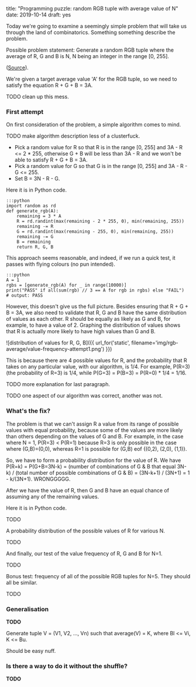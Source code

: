 title: "Programming puzzle: random RGB tuple with average value of N"
date: 2019-10-14
draft: yes

Today we're going to examine a seemingly simple problem that will take us through the land of combinatorics. Something something describe the problem.

Possible problem statement: Generate a random RGB tuple where the average of R, G and B is N, N being an integer in the range [0, 255].

([Source](https://www.reddit.com/r/computerscience/comments/a1ea1s/create_program_to_generate_random_rgb_values_that/)).

We're given a target average value 'A' for the RGB tuple, so we need to satisfy the equation R + G + B = 3A.

TODO clean up this mess.

### First attempt
On first consideration of the problem, a simple algorithm comes to mind.

TODO make algorithm description less of a clusterfuck.

* Pick a random value for R so that R is in the range [0, 255] and 3A - R <= 2 * 255, otherwise G + B will be less than 3A - R and we won't be able to satisfy R + G + B = 3A.
* Pick a random value for G so that G is in the range [0, 255] and 3A - R - G <= 255.
* Set B = 3N - R - G.

Here it is in Python code.

    :::python
    import random as rd
    def generate_rgb(A):
        remaining = 3 * A
        R = rd.randint(max(remaining - 2 * 255, 0), min(remaining, 255))
        remaining -= R
        G = rd.randint(max(remaining - 255, 0), min(remaining, 255))
        remaining -= G
        B = remaining
        return R, G, B

This approach seems reasonable, and indeed, if we run a quick test, it passes with flying colours (no pun intended).

    :::python
    A = 1
    rgbs = [generate_rgb(A) for _ in range(10000)]
    print("PASS" if all(sum(rgb) // 3 == A for rgb in rgbs) else "FAIL")
    # output: PASS

However, this doesn't give us the full picture. Besides ensuring that R + G + B = 3A, we also need to validate that R, G and B have the same distribution of values as each other. R should be equally as likely as G and B, for example, to have a value of 2. Graphing the distribution of values shows that R is actually more likely to have high values than G and B.

![distribution of values for R, G, B]({{ url_for('static', filename='img/rgb-average/value-frequency-attempt1.png') }})

This is because there are 4 possible values for R, and the probability that R takes on any particular value, with our algorithm, is 1/4. For example, P(R=3) (the probability of R=3) is 1/4, while P(G=3) = P(B=3) = P(R=0) \* 1/4 = 1/16.

TODO more explanation for last paragraph.

TODO one aspect of our algorithm was correct, another was not.

### What's the fix?
The problem is that we can't assign R a value from its range of possible values with equal probability, because some of the values are more likely than others depending on the values of G and B. For example, in the case where N = 1, P(R=3) < P(R=1) because R=3 is only possible in the case where (G,B)=(0,0), whereas R=1 is possible for (G,B) eof {(0,2), (2,0), (1,1)}.

So, we have to form a probability distribution for the value of R. We have P(R=k) = P(G+B=3N-k) = (number of combinations of G & B that equal 3N-k) / (total number of possible combinations of G & B) = (3N-k+1) / (3N+1) = 1 - k/(3N+1). WRONGGGGG.

After we have the value of R, then G and B have an equal chance of assuming any of the remaining values.

Here it is in Python code.

TODO

A probability distribution of the possible values of R for various N.

TODO

And finally, our test of the value frequency of R, G and B for N=1.

TODO

Bonus test: frequency of all of the possible RGB tuples for N=5. They should all be similar.

TODO

### Generalisation
**TODO**

Generate tuple V = (V1, V2, ..., Vn) such that average(V) = K, where Bl <= Vi, K <= Bu.

Should be easy nuff.

### Is there a way to do it without the shuffle?
**TODO**

